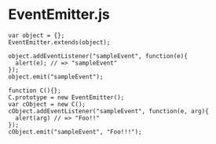 # EventEmitter.js

    var object = {};
    EventEmitter.extends(object);

    object.addEventListener("sampleEvent", function(e){
      alert(e); // => "sampleEvent"
    });
    object.emit("sampleEvent");

    function C(){};
    C.prototype = new EventEmitter();
    var cObject = new C();
    cObject.addEventListener("sampleEvent", function(e, arg){
      alert(arg) // => "Foo!!"
    });
    cObject.emit("sampleEvent", "Foo!!!");
